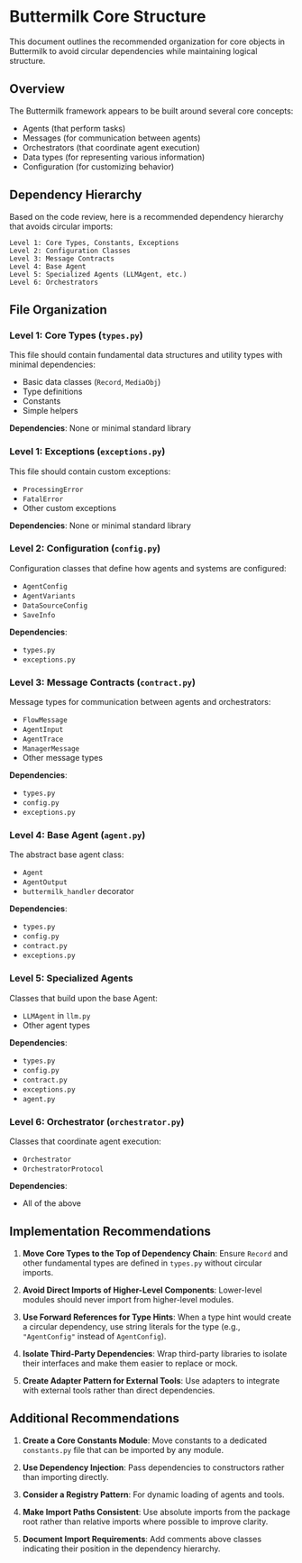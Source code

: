 # Buttermilk Core Structure

This document outlines the recommended organization for core objects in Buttermilk to avoid circular dependencies while maintaining logical structure.

## Overview

The Buttermilk framework appears to be built around several core concepts:
- Agents (that perform tasks)
- Messages (for communication between agents)
- Orchestrators (that coordinate agent execution)
- Data types (for representing various information)
- Configuration (for customizing behavior)

## Dependency Hierarchy

Based on the code review, here is a recommended dependency hierarchy that avoids circular imports:

```
Level 1: Core Types, Constants, Exceptions
Level 2: Configuration Classes 
Level 3: Message Contracts
Level 4: Base Agent
Level 5: Specialized Agents (LLMAgent, etc.)
Level 6: Orchestrators
```

## File Organization

### Level 1: Core Types (`types.py`)

This file should contain fundamental data structures and utility types with minimal dependencies:
- Basic data classes (`Record`, `MediaObj`)
- Type definitions
- Constants
- Simple helpers

**Dependencies**: None or minimal standard library

### Level 1: Exceptions (`exceptions.py`) 

This file should contain custom exceptions:
- `ProcessingError`
- `FatalError`
- Other custom exceptions

**Dependencies**: None or minimal standard library

### Level 2: Configuration (`config.py`)

Configuration classes that define how agents and systems are configured:
- `AgentConfig`
- `AgentVariants`
- `DataSourceConfig`
- `SaveInfo` 

**Dependencies**: 
- `types.py`
- `exceptions.py`

### Level 3: Message Contracts (`contract.py`)

Message types for communication between agents and orchestrators:
- `FlowMessage`
- `AgentInput`
- `AgentTrace`
- `ManagerMessage`
- Other message types

**Dependencies**:
- `types.py`
- `config.py`
- `exceptions.py`

### Level 4: Base Agent (`agent.py`)

The abstract base agent class:
- `Agent`
- `AgentOutput`
- `buttermilk_handler` decorator

**Dependencies**:
- `types.py`
- `config.py`
- `contract.py`
- `exceptions.py`

### Level 5: Specialized Agents

Classes that build upon the base Agent:
- `LLMAgent` in `llm.py`
- Other agent types

**Dependencies**:
- `types.py`
- `config.py`
- `contract.py` 
- `exceptions.py`
- `agent.py`

### Level 6: Orchestrator (`orchestrator.py`)

Classes that coordinate agent execution:
- `Orchestrator`
- `OrchestratorProtocol`

**Dependencies**:
- All of the above

## Implementation Recommendations

1. **Move Core Types to the Top of Dependency Chain**: Ensure `Record` and other fundamental types are defined in `types.py` without circular imports.

2. **Avoid Direct Imports of Higher-Level Components**: Lower-level modules should never import from higher-level modules.

3. **Use Forward References for Type Hints**: When a type hint would create a circular dependency, use string literals for the type (e.g., `"AgentConfig"` instead of `AgentConfig`).

4. **Isolate Third-Party Dependencies**: Wrap third-party libraries to isolate their interfaces and make them easier to replace or mock.

5. **Create Adapter Pattern for External Tools**: Use adapters to integrate with external tools rather than direct dependencies.

## Additional Recommendations

1. **Create a Core Constants Module**: Move constants to a dedicated `constants.py` file that can be imported by any module.

2. **Use Dependency Injection**: Pass dependencies to constructors rather than importing directly.

3. **Consider a Registry Pattern**: For dynamic loading of agents and tools.

4. **Make Import Paths Consistent**: Use absolute imports from the package root rather than relative imports where possible to improve clarity.

5. **Document Import Requirements**: Add comments above classes indicating their position in the dependency hierarchy.
